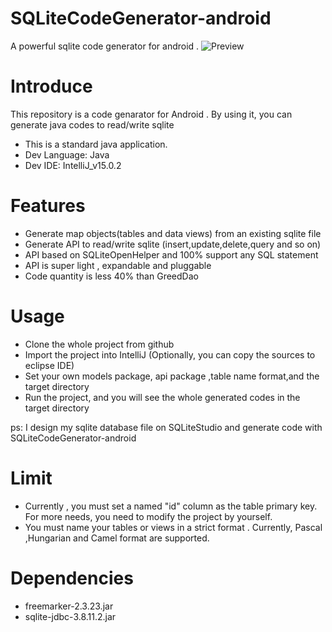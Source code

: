 # SQLiteCodeGenerator-android
A powerful sqlite code generator for android .
![Preview](https://github.com/ThePacific/SQLiteCodeGenerator-android/blob/master/SQLiteGenerator/gif/guide.gif)

# Introduce
This repository is a code genarator for Android . By using it, you can generate java codes to read/write sqlite
 * This is a standard java application.
 * Dev Language: Java
 * Dev IDE: IntelliJ_v15.0.2

# Features
* Generate map objects(tables and data views) from an existing sqlite file
* Generate API to read/write sqlite (insert,update,delete,query and so on)
* API based on SQLiteOpenHelper and 100% support any SQL statement
* API is super light , expandable and pluggable
* Code quantity is less 40% than GreedDao

# Usage
* Clone the whole project from github
* Import the project into IntelliJ (Optionally, you can copy the sources to eclipse IDE)
* Set your own models package, api package ,table name format,and the target directory
* Run the project, and you will see the whole generated codes in the target directory

ps: I design my sqlite database file on SQLiteStudio and generate code with SQLiteCodeGenerator-android

# Limit
* Currently , you must set a named "id" column as the table primary key.
  For more needs, you need to modify the project by yourself.
* You must name your tables or views in a strict format . Currently, Pascal ,Hungarian and Camel format are supported.

# Dependencies
* freemarker-2.3.23.jar
* sqlite-jdbc-3.8.11.2.jar
